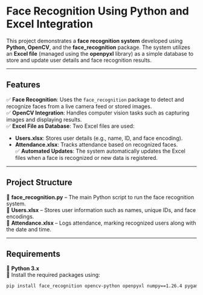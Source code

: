 # **Face Recognition Using Python and Excel Integration**  

This project demonstrates a **face recognition system** developed using **Python, OpenCV**, and the **face_recognition** package. The system utilizes an **Excel file** (managed using the **openpyxl** library) as a simple database to store and update user details and face recognition results.  

---

## **Features**  

✅ **Face Recognition**: Uses the `face_recognition` package to detect and recognize faces from a live camera feed or stored images.  
✅ **OpenCV Integration**: Handles computer vision tasks such as capturing images and displaying results.  
✅ **Excel File as Database**: Two Excel files are used:  
   - **Users.xlsx**: Stores user details (e.g., name, ID, and face encoding).  
   - **Attendance.xlsx**: Tracks attendance based on recognized faces.  
✅ **Automated Updates**: The system automatically updates the Excel files when a face is recognized or new data is registered.  

---

## **Project Structure**  

📂 **face_recognition.py** – The main Python script to run the face recognition system.  
📄 **Users.xlsx** – Stores user information such as names, unique IDs, and face encodings.  
📄 **Attendance.xlsx** – Logs attendance, marking recognized users along with the date and time.  

---

## **Requirements**  

🔹 **Python 3.x**  
🔹 Install the required packages using:  
```bash
pip install face_recognition opencv-python openpyxl numpy==1.26.4 pygame datetime


